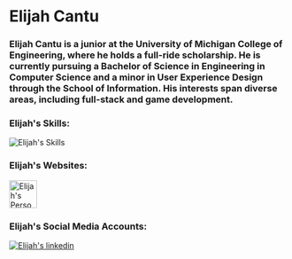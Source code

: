 <div align="left">
    <h1>Elijah Cantu</h1>
    <h3>
        Elijah Cantu is a junior at the University of Michigan College of Engineering, where he holds a full-ride scholarship. He is currently pursuing a Bachelor of Science in Engineering in Computer Science and a minor in User Experience Design through the School of Information. His interests span diverse areas, including full-stack and game development.
    </h3>
    <h3>Elijah's Skills:</h3>
    <img src="https://skillicons.dev/icons?i=js,html,css,py,bash,cs,cpp,c,sqlite,aws,cloudflare,nodejs,react,flask,django,webpack,nginx" alt="Elijah's Skills">
    <h3>Elijah's Websites:</h3>
    <a href="https://elijahcantu.com">
        <img src="https://elijahcantu.com/assets/images/elijahcantu.jpg" alt="Elijah's Personal Website" style="height:50px;">
    </a>
    <h3>Elijah's Social Media Accounts:</h3>
    <a href="https://www.linkedin.com/in/elijahcantu">
        <img src="https://skillicons.dev/icons?i=linkedin" alt="Elijah's linkedin">
    </a>
    
 
    
</div>
